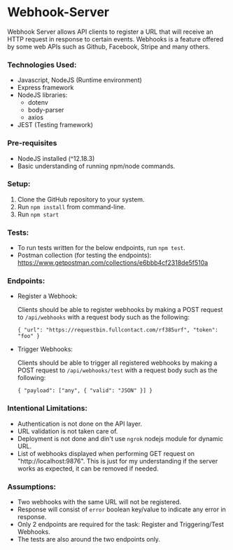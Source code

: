 # Webhook-Server

Webhook Server allows API clients to register a URL that will receive an HTTP request in response to certain events. Webhooks is a feature offered
by some web APIs such as Github, Facebook, Stripe and many others.

### Technologies Used:
  * Javascript, NodeJS (Runtime environment)
  * Express framework
  * NodeJS libraries:
      * dotenv
      * body-parser
      * axios
  * JEST (Testing framework)
      
### Pre-requisites
  * NodeJS installed (^12.18.3)
  * Basic understanding of running npm/node commands.

### Setup:
  1. Clone the GitHub repository to your system.
  2. Run `npm install` from command-line.
  3. Run `npm start`
  
### Tests:
  * To run tests written for the below endpoints, run `npm test`.
  * Postman collection (for testing the endpoints): https://www.getpostman.com/collections/e6bbb4cf2318de5f510a 
  
### Endpoints:
  * Register a Webhook:
  
    Clients should be able to register webhooks by making a POST request to `/api/webhooks` with a request body such as the following:
    
      `{
      "url": "https://requestbin.fullcontact.com/rf385urf",
      "token": "foo"
      }`

  * Trigger Webhooks:
  
    Clients should be able to trigger all registered webhooks by making a POST request to `/api/webhooks/test` with a request body such as the following:
    
      `{
        "payload": ["any", { "valid": "JSON" }]
       }`
       
### Intentional Limitations:
 * Authentication is not done on the API layer.
 * URL validation is not taken care of.
 * Deployment is not done and din't use `ngrok` nodejs module for dynamic URL.
 * List of webhooks displayed when performing GET request on "http://localhost:9876". This is just for my understanding if the server works as expected, it can be removed if needed.

### Assumptions:
 * Two webhooks with the same URL will not be registered.
 * Response will consist of `error` boolean key/value to indicate any error in response.
 * Only 2 endpoints are required for the task: Register and Triggering/Test Webhooks.
 * The tests are also around the two endpoints only. 
 
